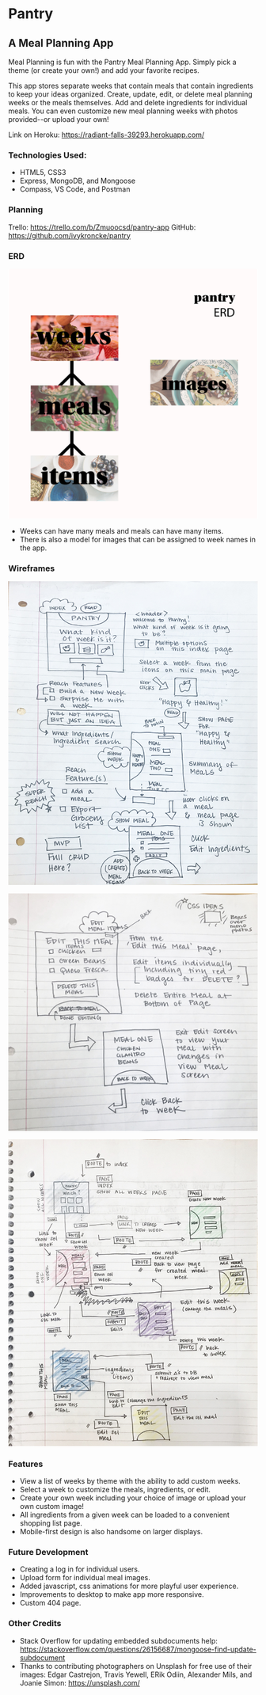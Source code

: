 # Pantry
## A Meal Planning App

Meal Planning is fun with the Pantry Meal Planning App. Simply pick a theme (or create your own!) and add your favorite recipes. 

This app stores separate weeks that contain meals that contain ingredients to keep your ideas organized. Create, update, edit, or delete meal planning weeks or the meals themselves. Add and delete ingredients for individual meals. You can even customize new meal planning weeks with photos provided--or upload your own!

Link on Heroku: 
https://radiant-falls-39293.herokuapp.com/

### Technologies Used:
* HTML5, CSS3
* Express, MongoDB, and Mongoose
* Compass, VS Code, and Postman

### Planning

Trello: https://trello.com/b/Zmuoocsd/pantry-app
GitHub: https://github.com/ivykroncke/pantry

### ERD
![erd here](https://github.com/ivykroncke/pantry/blob/master/wireframes%20and%20erd/erd-pantry.jpg)
* Weeks can have many meals and meals can have many items.
* There is also a model for images that can be assigned to week names in the app.

### Wireframes
![wireframe here](https://github.com/ivykroncke/pantry/blob/master/wireframes%20and%20erd/wireframe-rough-kroncke-pantry-1.jpg)

![wireframe here](https://github.com/ivykroncke/pantry/blob/master/wireframes%20and%20erd/wireframe-rough-kroncke-pantry-2.jpg)

![wireframe here](https://github.com/ivykroncke/pantry/blob/master/wireframes%20and%20erd/wireframe-routes-kroncke-pantry.jpg)

### Features
* View a list of weeks by theme with the ability to add custom weeks.
* Select a week to customize the meals, ingredients, or edit.
* Create your own week including your choice of image or upload your own custom image!
* All ingredients from a given week can be loaded to a convenient shopping list page.
* Mobile-first design is also handsome on larger displays.


### Future Development
* Creating a log in for individual users.
* Upload form for individual meal images.
* Added javascript, css animations for more playful user experience.
* Improvements to desktop to make app more responsive.
* Custom 404 page.

### Other Credits

* Stack Overflow for updating embedded subdocuments help: https://stackoverflow.com/questions/26156687/mongoose-find-update-subdocument
* Thanks to contributing photographers on Unsplash for free use of their images: Edgar Castrejon, Travis Yewell, ERik Odiin, Alexander Mils, and Joanie Simon: https://unsplash.com/
